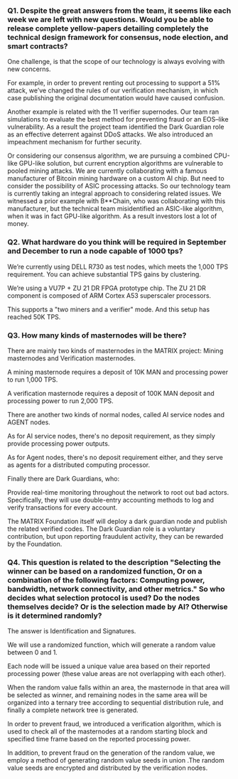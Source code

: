 ### Q1.  Despite the great answers from the team, it seems like each week we are left with new questions. Would you be able to release complete yellow-papers detailing completely the technical design framework for consensus, node election, and smart contracts?

One challenge, is that the scope of our technology is always evolving with new concerns. 

For example, in order to prevent renting out processing to support a 51% attack, we’ve changed the rules of our verification mechanism, in which case publishing the original documentation would have caused confusion.

Another example is related with the 11 verifier supernodes. Our team ran simulations to evaluate the best method for preventing fraud or an EOS–like vulnerability. As a result the project team identified the Dark Guardian role as an effective deterrent against DDoS attacks. We also introduced an impeachment mechanism for further security.

Or considering our consensus algorithm, we are pursuing a combined CPU-like GPU-like solution, but current encryption algorithms are vulnerable to pooled mining attacks. We are currently collaborating with a famous manufacturer of Bitcoin mining hardware on a custom AI chip. But need to consider the possibility of ASIC processing attacks. So our technology team is currently taking an integral approach to considering related issues. We witnessed a prior example with B**Chain, who was collaborating with this manufacturer, but the technical team misidentified an ASIC-like algorithm, when it was in fact GPU-like algorithm. As a result investors lost a lot of money.


### Q2. What hardware do you think will be required in September and December to run a node capable of 1000 tps?

We’re currently using DELL R730 as test nodes, which meets the 1,000 TPS requirement. You can achieve substantial TPS gains by clustering.
 
We’re using a VU7P + ZU 21 DR FPGA prototype chip. The ZU 21 DR component is composed of ARM Cortex A53 superscaler processors.

This supports a "two miners and a verifier" mode. And this setup has reached 50K TPS.

### Q3. How many kinds of masternodes will be there?

There are mainly two kinds of masternodes in the MATRIX project: Mining masternodes and Verification masternodes.

A mining masternode requires a deposit of 10K MAN and processing power to run 1,000 TPS.

A verification masternode requires a deposit of 100K MAN deposit and processing power to run 2,000 TPS.

There are another two kinds of normal nodes, called AI service nodes and AGENT nodes. 

As for AI service nodes, there's no deposit requirement, as they simply provide processing power outputs.

As for Agent nodes, there's no deposit requirement either, and they serve as agents for a distributed computing processor.

Finally there are Dark Guardians, who:

Provide real-time monitoring throughout the network to root out bad actors. Specifically, they will use double-entry accounting methods to log and verify transactions for every account.

The MATRIX Foundation itself will deploy a dark guardian node and publish the related verified codes.
The Dark Guardian role is a voluntary contribution, but upon reporting fraudulent activity, they can be rewarded by the Foundation.

### Q4. This question is related to the description "Selecting the winner can be based on a randomized function, Or on a combination of the following factors: Computing power, bandwidth, network connectivity, and other metrics." So who decides what selection protocol is used? Do the nodes themselves decide? Or is the selection made by AI? Otherwise is it determined randomly?

The answer is Identification and Signatures.

We will use a randomized function, which will generate a random value between 0 and 1.

Each node will be issued a unique value area based on their reported processing power (these value areas are not overlapping with each other).

When the random value falls within an area, the masternode in that area will be selected as winner, and remaining nodes in the same area will be organized into a ternary tree according to sequential distribution rule, and finally a complete network tree is generated. 

In order to prevent fraud, we introduced a verification algorithm, which is used to check all of the masternodes at a random starting block and specified time frame based on the reported processing power.

In addition, to prevent fraud on the generation of the random value, we employ a method of generating random value seeds in union .The random value seeds are encrypted and distributed by the verification nodes.